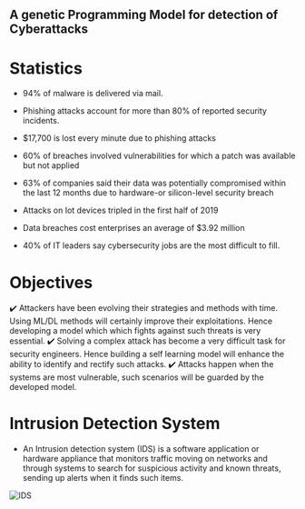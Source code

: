 ## A genetic Programming Model for detection of Cyberattacks

# Statistics

- 94% of malware is delivered via mail.

- Phishing attacks account for more than 80% of reported security
incidents.

- $17,700 is lost every minute due to phishing attacks
- 60% of breaches involved vulnerabilities for which a patch was available
but not applied
- 63% of companies said their data was potentially compromised within
the last 12 months due to hardware-or silicon-level security breach
- Attacks on Iot devices tripled in the first half of 2019
- Data breaches cost enterprises an average of $3.92 million
- 40% of IT leaders say cybersecurity jobs are the most difficult to fill.

# Objectives

✔️ Attackers have been evolving their strategies and methods with time. Using ML/DL methods will certainly improve their exploitations. Hence developing a model which which fights against such threats is very essential.
✔️ Solving a complex attack has become a very difficult task for security engineers. Hence building a self learning model will enhance the ability to identify and rectify such attacks.
✔️ Attacks happen when the systems are most vulnerable, such scenarios will be guarded by the developed model.

# Intrusion Detection System

- An Intrusion detection system (IDS) is a software application or hardware appliance that monitors traffic moving on networks and through systems to search for suspicious activity and known threats, sending up alerts when it finds such items.

![IDS](n1khilmane.github.com/A-Pragmatic-Optimal-Approach-for-Detection-of-Cyber-Attacks-using-Genetic-Programming/results/ids.png)
